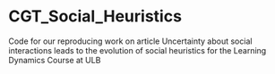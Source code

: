 # CGT_Social_Heuristics
Code for our reproducing work on article Uncertainty about social interactions leads to the evolution of social heuristics for the Learning Dynamics Course at ULB
